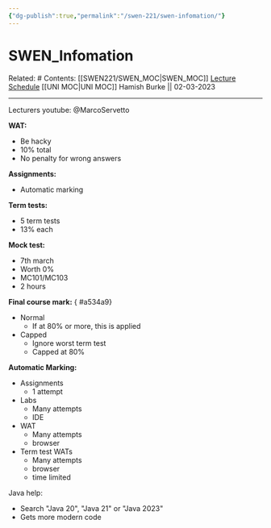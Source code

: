 ```yaml
---
{"dg-publish":true,"permalink":"/swen-221/swen-infomation/"}
---
```



# SWEN_Infomation

Related: #
Contents: [[SWEN221/SWEN_MOC\|SWEN_MOC]]
[Lecture Schedule](https://ecs.wgtn.ac.nz/Courses/SWEN221_2023T1/LectureSchedule)
[[UNI MOC\|UNI MOC]]
Hamish Burke || 02-03-2023
***
Lecturers youtube:
@MarcoServetto

**WAT:**
- Be hacky 
- 10% total
- No penalty for wrong answers

**Assignments:**
- Automatic marking 

**Term tests:**
- 5 term tests
- 13% each

**Mock test:**
- 7th march
- Worth 0%
- MC101/MC103
- 2 hours

**Final course mark:**
{ #a534a9}

- Normal
	- If at 80% or more, this is applied
- Capped
	- Ignore worst term test
	- Capped at 80%


**Automatic Marking:**
- Assignments
	- 1 attempt
- Labs
	- Many attempts
	- IDE
- WAT
	- Many attempts
	- browser
- Term test WATs
	- Many attempts
	- browser
	- time limited

Java help:
- Search "Java 20", "Java 21" or "Java 2023"
- Gets more modern code
